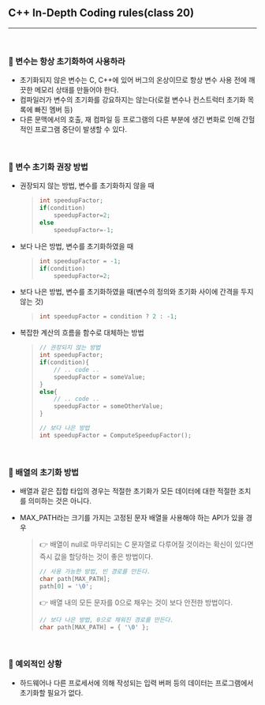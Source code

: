 ## C++ In-Depth Coding rules(class 20)

***

<br>

### :pushpin: 변수는 항상 초기화하여 사용하라

- 초기화되지 않은 변수는 C, C++에 있어 버그의 온상이므로 항상 변수 사용 전에 깨끗한 메모리 상태를 만들어야 한다.
- 컴파일러가 변수의 초기화를 강요하지는 않는다(로컬 변수나 컨스트럭터 초기화 목록에 빠진 멤버 등)
- 다른 문맥에서의 호출, 재 컴파일 등 프로그램의 다른 부분에 생긴 변화로 인해 간헐적인 프로그램 중단이 발생할 수 있다.

<br>

### :pushpin: 변수 초기화 권장 방법

- 권장되지 않는 방법, 변수를 초기화하지 않을 때

  > ```c++
  > int speedupFactor;
  > if(condition)
  >     speedupFactor=2;
  > else
  >     speedupFactor=-1;
  > ```

- 보다 나은 방법, 변수를 초기화하였을 때

  > ```c++
  > int speedupFactor = -1;
  > if(condition)
  >     speedupFactor=2;
  > ```

- 보다 나은 방법, 변수를 초기화하였을 때(변수의 정의와 초기화 사이에 간격을 두지 않는 것)

  > ```c++
  > int speedupFactor = condition ? 2 : -1;
  > ```

- 복잡한 계산의 흐름을 함수로 대체하는 방법

  > ```c++
  > // 권장되지 않는 방법
  > int speedupFactor;
  > if(condition){
  >     // .. code ..
  >     speedupFactor = someValue;
  > }
  > else{
  >     // .. code ..
  >     speedupFactor = someOtherValue;
  > }
  > 
  > // 보다 나은 방법
  > int speedupFactor = ComputeSpeedupFactor();
  > ```

<br>

### :pushpin: 배열의 초기화 방법

- 배열과 같은 집합 타입의 경우는 적절한 초기화가 모든 데이터에 대한 적절한 조치를 의미하는 것은 아니다.

- MAX_PATH라는 크기를 가지는 고정된 문자 배열을 사용해야 하는 API가 있을 경우

  > :point_right: 배열이 null로 마무리되는 C 문자열로 다루어질 것이라는 확신이 있다면 즉시 값을 할당하는 것이 좋은 방법이다.
  >
  > ```c++
  > // 사용 가능한 방법, 빈 경로를 만든다.
  > char path[MAX_PATH];
  > path[0] = '\0';
  > ```
  >
  > :point_right: 배열 내의 모든 문자를 0으로 채우는 것이 보다 안전한 방법이다.
  >
  > ```c++
  > // 보다 나은 방법, 0으로 채워진 경로를 만든다.
  > char path[MAX_PATH] = { '\0' };
  > ```



<br>

### :pushpin: 예외적인 상황

- 하드웨어나 다른 프로세서에 의해 작성되는 입력 버퍼 등의 데이터는 프로그램에서 초기화할 필요가 없다.

